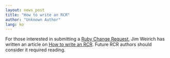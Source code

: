 ```yaml
---
layout: news_post
title: "How to write an RCR"
author: "Unknown Author"
lang: ko
---
```


For those interested in submitting a [Ruby Change Request][1], Jim
Weirich has written an article on [How to write an RCR][2]. Future RCR
authors should consider it required reading.



[1]: http://rcrchive.net
[2]: http://onestepback.org/index.cgi/Tech/Ruby/WritingRcrs.rdoc
